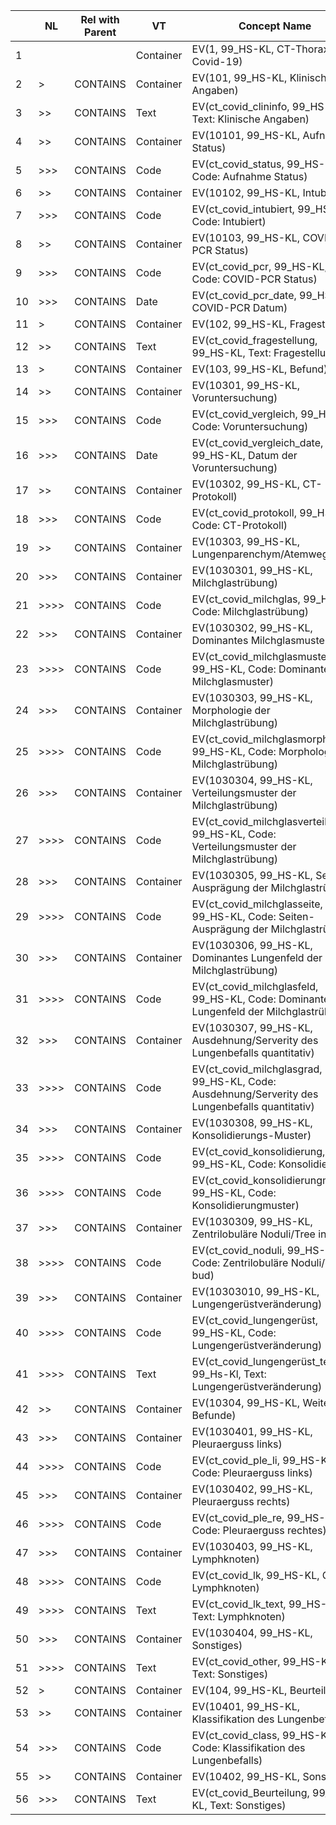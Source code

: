 |    | NL   | Rel with Parent | VT        | Concept Name                                                                                   | VM | Req Type | Condition | Value Set Constraint |
|----|------|-----------------|-----------|------------------------------------------------------------------------------------------------|----|----------|-----------|----------------------|
| 1  |      |                 | Container | EV(1, 99_HS-KL, CT-Thorax Covid-19)                                                            | 1  | M        |           |                      |
| 2  | >    | CONTAINS        | Container | EV(101, 99_HS-KL, Klinische Angaben)                                                           | 1  | M        |           |                      |
| 3  | >>   | CONTAINS        | Text      | EV(ct_covid_clininfo, 99_HS-KL, Text: Klinische Angaben)                                       | 1  | M        |           |                      |
| 4  | >>   | CONTAINS        | Container | EV(10101, 99_HS-KL, Aufnahme Status)                                                           | 1  | M        |           |                      |
| 5  | >>>  | CONTAINS        | Code      | EV(ct_covid_status, 99_HS-KL, Code: Aufnahme Status)                                           | 1  | M        |           | CID 99_6             |
| 6  | >>   | CONTAINS        | Container | EV(10102, 99_HS-KL, Intubiert)                                                                 | 1  | M        |           |                      |
| 7  | >>>  | CONTAINS        | Code      | EV(ct_covid_intubiert, 99_HS-KL, Code: Intubiert)                                              | 1  | M        |           | CID 231              |
| 8  | >>   | CONTAINS        | Container | EV(10103, 99_HS-KL, COVID-PCR Status)                                                          | 1  | M        |           |                      |
| 9  | >>>  | CONTAINS        | Code      | EV(ct_covid_pcr, 99_HS-KL, Code: COVID-PCR Status)                                             | 1  | M        |           | CID 99_7             |
| 10 | >>>  | CONTAINS        | Date      | EV(ct_covid_pcr_date, 99_HS-KL, COVID-PCR Datum)                                               | 1  | M        |           |                      |
| 11 | >    | CONTAINS        | Container | EV(102, 99_HS-KL, Fragestellung)                                                               | 1  | M        |           |                      |
| 12 | >>   | CONTAINS        | Text      | EV(ct_covid_fragestellung, 99_HS-KL, Text: Fragestellung)                                      | 1  | M        |           |                      |
| 13 | >    | CONTAINS        | Container | EV(103, 99_HS-KL, Befund)                                                                      | 1  | M        |           |                      |
| 14 | >>   | CONTAINS        | Container | EV(10301, 99_HS-KL, Voruntersuchung)                                                           | 1  | M        |           |                      |
| 15 | >>>  | CONTAINS        | Code      | EV(ct_covid_vergleich, 99_HS-KL, Code: Voruntersuchung)                                        | 1  | M        |           | CID 99_8             |
| 16 | >>>  | CONTAINS        | Date      | EV(ct_covid_vergleich_date, 99_HS-KL, Datum der Voruntersuchung)                               | 1  | M        |           |                      |
| 17 | >>   | CONTAINS        | Container | EV(10302, 99_HS-KL, CT-Protokoll)                                                              | 1  | M        |           |                      |
| 18 | >>>  | CONTAINS        | Code      | EV(ct_covid_protokoll, 99_HS-KL, Code: CT-Protokoll)                                           | 1  | M        |           | CID 99_9             |
| 19 | >>   | CONTAINS        | Container | EV(10303, 99_HS-KL, Lungenparenchym/Atemwege)                                                  | 1  | M        |           |                      |
| 20 | >>>  | CONTAINS        | Container | EV(1030301, 99_HS-KL, Milchglastrübung)                                                        | 1  | M        |           |                      |
| 21 | >>>> | CONTAINS        | Code      | EV(ct_covid_milchglas, 99_HS-Kl, Code: Milchglastrübung)                                       | 1  | M        |           | CID 99_10            |
| 22 | >>>  | CONTAINS        | Container | EV(1030302, 99_HS-KL, Dominantes Milchglasmuster)                                              | 1  | M        |           |                      |
| 23 | >>>> | CONTAINS        | Code      | EV(ct_covid_milchglasmuster, 99_HS-KL, Code: Dominantes Milchglasmuster)                       | 1  | M        |           | CID 99_11            |
| 24 | >>>  | CONTAINS        | Container | EV(1030303, 99_HS-KL, Morphologie der Milchglastrübung)                                        | 1  | M        |           |                      |
| 25 | >>>> | CONTAINS        | Code      | EV(ct_covid_milchglasmorpho, 99_HS-KL, Code: Morphologie der Milchglastrübung)                 | 1  | M        |           | CID 99_12            |
| 26 | >>>  | CONTAINS        | Container | EV(1030304, 99_HS-KL, Verteilungsmuster der Milchglastrübung)                                  | 1  | M        |           |                      |
| 27 | >>>> | CONTAINS        | Code      | EV(ct_covid_milchglasverteilung, 99_HS-KL, Code: Verteilungsmuster der Milchglastrübung)       | 1  | M        |           | CID 99_13            |
| 28 | >>>  | CONTAINS        | Container | EV(1030305, 99_HS-KL, Seiten-Ausprägung der Milchglastrübung)                                  | 1  | M        |           |                      |
| 29 | >>>> | CONTAINS        | Code      | EV(ct_covid_milchglasseite, 99_HS-KL, Code: Seiten-Ausprägung der Milchglastrübung)            | 1  | M        |           | CID 99_14            |
| 30 | >>>  | CONTAINS        | Container | EV(1030306, 99_HS-KL, Dominantes Lungenfeld der Milchglastrübung)                              | 1  | M        |           |                      |
| 31 | >>>> | CONTAINS        | Code      | EV(ct_covid_milchglasfeld, 99_HS-KL, Code: Dominantes Lungenfeld der Milchglastrübung)         | 1  | M        |           | CID 99_15            |
| 32 | >>>  | CONTAINS        | Container | EV(1030307, 99_HS-KL, Ausdehnung/Serverity des Lungenbefalls quantitativ)                      | 1  | M        |           |                      |
| 33 | >>>> | CONTAINS        | Code      | EV(ct_covid_milchglasgrad, 99_HS-KL, Code: Ausdehnung/Serverity des Lungenbefalls quantitativ) | 1  | M        |           | CID 99_16            |
| 34 | >>>  | CONTAINS        | Container | EV(1030308, 99_HS-KL, Konsolidierungs-Muster)                                                  | 1  | M        |           |                      |
| 35 | >>>> | CONTAINS        | Code      | EV(ct_covid_konsolidierung, 99_HS-KL, Code: Konsolidierung)                                    | 1  | M        |           | CID 99_17            |
| 36 | >>>> | CONTAINS        | Code      | EV(ct_covid_konsolidierungmuster, 99_HS-KL, Code: Konsolidierungmuster)                        | 1  | M        |           | CID 99_18            |
| 37 | >>>  | CONTAINS        | Container | EV(1030309, 99_HS-KL, Zentrilobuläre Noduli/Tree in bud)                                       | 1  | M        |           |                      |
| 38 | >>>> | CONTAINS        | Code      | EV(ct_covid_noduli, 99_HS-KL, Code: Zentrilobuläre Noduli/Tree in bud)                         | 1  | M        |           | CID 231              |
| 39 | >>>  | CONTAINS        | Container | EV(10303010, 99_HS-KL, Lungengerüstveränderung)                                                | 1  | M        |           |                      |
| 40 | >>>> | CONTAINS        | Code      | EV(ct_covid_lungengerüst, 99_HS-KL, Code: Lungengerüstveränderung)                             | 1  | M        |           | CID 231              |
| 41 | >>>> | CONTAINS        | Text      | EV(ct_covid_lungengerüst_text, 99_Hs-Kl, Text: Lungengerüstveränderung)                        | 1  | M        |           |                      |
| 42 | >>   | CONTAINS        | Container | EV(10304, 99_HS-KL, Weitere Befunde)                                                           | 1  | M        |           |                      |
| 43 | >>>  | CONTAINS        | Container | EV(1030401, 99_HS-KL, Pleuraerguss links)                                                      | 1  | M        |           |                      |
| 44 | >>>> | CONTAINS        | Code      | EV(ct_covid_ple_li, 99_HS-KL, Code: Pleuraerguss links)                                        | 1  | M        |           | CID 99_19            |
| 45 | >>>  | CONTAINS        | Container | EV(1030402, 99_HS-KL, Pleuraerguss rechts)                                                     | 1  | M        |           |                      |
| 46 | >>>> | CONTAINS        | Code      | EV(ct_covid_ple_re, 99_HS-KL, Code: Pleuraerguss rechtes)                                      | 1  | M        |           | CID 99_19            |
| 47 | >>>  | CONTAINS        | Container | EV(1030403, 99_HS-KL, Lymphknoten)                                                             | 1  | M        |           |                      |
| 48 | >>>> | CONTAINS        | Code      | EV(ct_covid_lk, 99_HS-KL, Code: Lymphknoten)                                                   | 1  | M        |           | CID 99_20            |
| 49 | >>>> | CONTAINS        | Text      | EV(ct_covid_lk_text, 99_HS-KL, Text: Lymphknoten)                                              | 1  | M        |           |                      |
| 50 | >>>  | CONTAINS        | Container | EV(1030404, 99_HS-KL, Sonstiges)                                                               | 1  | M        |           |                      |
| 51 | >>>> | CONTAINS        | Text      | EV(ct_covid_other, 99_HS-KL, Text: Sonstiges)                                                  | 1  | M        |           |                      |
| 52 | >    | CONTAINS        | Container | EV(104, 99_HS-KL, Beurteilung)                                                                 | 1  | M        |           |                      |
| 53 | >>   | CONTAINS        | Container | EV(10401, 99_HS-KL, Klassifikation des Lungenbefalls)                                          | 1  | M        |           |                      |
| 54 | >>>  | CONTAINS        | Code      | EV(ct_covid_class, 99_HS-KL, Code: Klassifikation des Lungenbefalls)                           | 1  | M        |           | CID 99_21            |
| 55 | >>   | CONTAINS        | Container | EV(10402, 99_HS-KL, Sonstiges)                                                                 | 1  | M        |           |                      |
| 56 | >>>  | CONTAINS        | Text      | EV(ct_covid_Beurteilung, 99_HS-KL, Text: Sonstiges)                                            | 1  | M        |           |                      |
 
